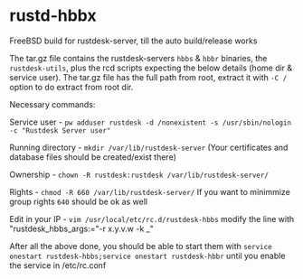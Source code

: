 # rustd-hbbx
FreeBSD build for rustdesk-server, till the auto build/release works

The tar.gz file contains the rustdesk-servers `hbbs` & `hbbr` binaries, the `rustdesk-utils`, plus the rcd scripts expecting the below details (home dir & service user). The tar.gz file has the full path from root, extract it with `-C /` option to do extract from root dir. 

Necessary commands:

Service user - `pw adduser rustdesk -d /nonexistent -s /usr/sbin/nologin -c "Rustdesk Server user"`

Running directory - `mkdir /var/lib/rustdesk-server` (Your certificates and database files should be created/exist there)

Ownership - `chown -R rustdesk:rustdesk /var/lib/rustdesk-server/`  

Rights - `chmod -R 660 /var/lib/rustdesk-server/` If you want to minimmize group rights `640` should be ok as well

Edit in your IP - `vim /usr/local/etc/rc.d/rustdesk-hbbs` modify the line with "rustdesk_hbbs_args:="-r x.y.v.w -k _"

After all the above done, you should be able to start them with `service onestart rustdesk-hbbs;service onestart rustdesk-hbbr` until you enable the service in /etc/rc.conf
